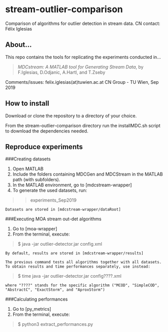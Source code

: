 # stream-outlier-comparison
Comparison of algorithms for outlier detection in stream data. CN contact: Félix Iglesias

## About...
This repo contains the tools for replicating the experiments conducted in...

> *MDCstream: A MATLAB tool for Generating Stream Data*,
> by F.Iglesias, D.Odjanic, A.Hartl, and T.Zseby
 
Comments/issues: felix.iglesias(at)tuwien.ac.at 
CN Group - TU Wien, Sep 2019

## How to install
Download or clone the repository to a directory of your choice.

From the stream-outlier-comparison directory run the installMDC.sh script to download the dependencies needed.

## Reproduce experiments

###Creating datasets

1. Open MATLAB
2. Include the folders containing MDCGen and MDCStream in the MATLAB path (with subfolders).
3. In the MATLAB environment, go to [mdcstream-wrapper]
4. To generate the used datasets, run: 
> > experiments_Sep2019

	Datasets are stored in [mdcstream-wrapper/dataRoot]


###Executing MOA stream out-det algorithms

1. Go to [moa-wrapper]
2. From the terminal, execute:
> $ java -jar outlier-detector.jar config.xml
    
	By default, results are stored in [mdcstream-wrapper/results]
    
	The previous command tests all algorithms together with all datasets. To obtain results and time performances separately, use instead:
> $ time java -jar outlier-detector.jar config????.xml 

	where "????" stands for the specific algorithm ("MCOD", "SimpleCOD", "AbstractC", "ExactStorm", and "AproxStorm")

###Calculating performances 

1. Go to [py_metrics]
2. From the terminal, execute: 
> $ python3 extract_performances.py

